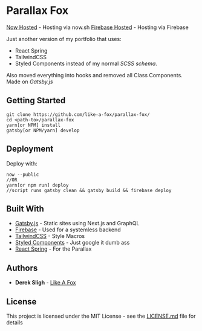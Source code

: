 # Parallax Fox

[Now Hosted](https://parallax-fox.now.sh) - Hosting via now.sh
[Firebase Hosted](https://parallax-fox.firebaseapp.com) - Hosting via Firebase

Just another version of my portfolio that uses:
* React Spring
* TailwindCSS
* Styled Components 
instead of my normal *SCSS schema*. 

Also moved everything into hooks and removed all Class Components. 
Made on *Gatsby.js*

## Getting Started

```
git clone https://github.com/like-a-fox/parallax-fox/
cd <path-to>/parallax-fox
yarn[or NPM] install
gatsby[or NPM/yarn] develop
```

## Deployment

Deploy with:
```
now --public
//OR
yarn[or npm run] deploy
//script runs gatsby clean && gatsby build && firebase deploy
```

## Built With

* [Gatsby.js](https://www.gatsbyjs.org/) - Static sites using Next.js and GraphQL
* [Firebase](https://firebase.google.com/) - Used for a systemless backend
* [TailwindCSS](https://tailwindcss.com/) - Style Macros
* [Styled Components](https://www.styled-components.com/) - Just google it dumb ass
* [React Spring](https://www.react-spring.io/) - For the Parallax

## Authors

* **Derek Sligh** - [Like A Fox](https://github.com/like-a-fox)

## License

This project is licensed under the MIT License - see the [LICENSE.md](LICENSE.md) file for details

